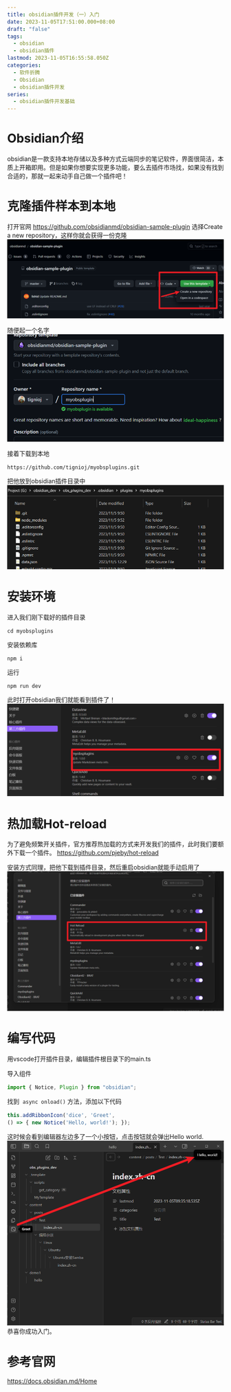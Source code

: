 ```yaml
---
title: obsidian插件开发（一）入门
date: 2023-11-05T17:51:00.000+08:00
draft: "false"
tags:
  - obsidian
  - obsidian插件
lastmod: 2023-11-05T16:55:58.050Z
categories:
  - 软件折腾
  - Obsidian
  - obsidian插件开发
series:
  - obsidian插件开发基础
---
```

# Obsidian介绍
obsidian是一款支持本地存储以及多种方式云端同步的笔记软件，界面很简洁，本质上开箱即用。但是如果你想要实现更多功能，要么去插件市场找，如果没有找到合适的，那就一起来动手自己做一个插件吧！

# 克隆插件样本到本地

打开官网 https://github.com/obsidianmd/obsidian-sample-plugin
 选择Create a new repository，这样你就会获得一份克隆
![](Pasted%20image%2020231105175821.png)

随便起一个名字
![](Pasted%20image%2020231105175947.png)

接着下载到本地
```
https://github.com/tignioj/myobsplugins.git
```

把他放到obsidian插件目录中
![](Pasted%20image%2020231105180129.png)

# 安装环境
进入我们刚下载好的插件目录
```
cd myobsplugins
```

安装依赖库
```
npm i
```

运行
```
npm run dev
```

此时打开obsidian我们就能看到插件了！
![](Pasted%20image%2020231105180607.png)


# 热加载Hot-reload
为了避免频繁开关插件，官方推荐热加载的方式来开发我们的插件，此时我们要额外下载一个插件。
https://github.com/pjeby/hot-reload

安装方式同理，把他下载到插件目录，然后重启obsidian就能手动启用了
![](Pasted%20image%2020231105180955.png)

# 编写代码

用vscode打开插件目录，编辑插件根目录下的main.ts

导入组件
```js
import { Notice, Plugin } from "obsidian";
```

找到  `async onload()`  方法，添加以下代码
```js
this.addRibbonIcon('dice', 'Greet',
() => { new Notice('Hello, world!'); });
```

这时候会看到编辑器左边多了一个小按钮，点击按钮就会弹出Hello world.
![](Pasted%20image%2020231105181814.png)
恭喜你成功入门。

# 参考官网
https://docs.obsidian.md/Home



